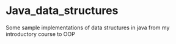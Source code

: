 # Java_data_structures
Some sample implementations of data structures in java from my introductory course to OOP
